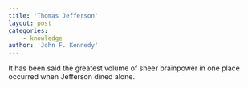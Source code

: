 ```yaml
---
title: 'Thomas Jefferson'
layout: post
categories:
    - knowledge
author: 'John F. Kennedy'
---
```


It has been said the greatest volume of sheer brainpower in one place occurred when Jefferson dined alone.